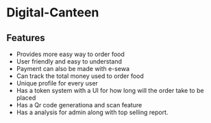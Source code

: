 # Digital-Canteen

## Features

- Provides more easy way to order food
- User friendly and easy to understand
- Payment can also be made with e-sewa
- Can track the total money used to order food
- Unique profile for every user
- Has a token system with a UI for how long will the order take to be placed
- Has a Qr code generationa and scan feature
- Has a analysis for admin along with top selling report.


